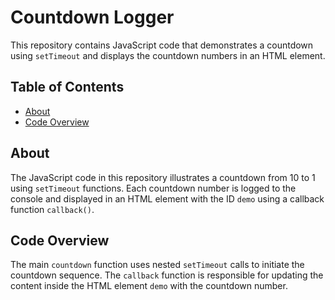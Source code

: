 # Countdown Logger

This repository contains JavaScript code that demonstrates a countdown using `setTimeout` and displays the countdown numbers in an HTML element.

## Table of Contents

- [About](#about)
- [Code Overview](#code-overview)

## About

The JavaScript code in this repository illustrates a countdown from 10 to 1 using `setTimeout` functions. Each countdown number is logged to the console and displayed in an HTML element with the ID `demo` using a callback function `callback()`.

## Code Overview

The main `countdown` function uses nested `setTimeout` calls to initiate the countdown sequence. The `callback` function is responsible for updating the content inside the HTML element `demo` with the countdown number.


